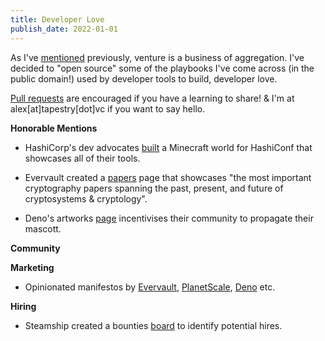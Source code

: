 ```yaml
---
title: Developer Love
publish_date: 2022-01-01
---
```


As I've [mentioned](https://mack.work/advice_aggregated) previously, venture is a business of aggregation. I've decided to "open source" some of the playbooks I've come across (in the public domain!) used by developer tools to build, developer love.

[Pull requests](https://github.com/alexmackenzie-wx/blog) are encouraged if you have a learning to share! & I'm at alex[at]tapestry[dot]vc if you want to say hello.

**Honorable Mentions**

- HashiCorp's dev advocates [built](https://twitter.com/lkysow/status/1539166129301688320?s=20&t=IvVZHBTrN4uktzsGEX5fIA) a Minecraft world for HashiConf that showcases all of their tools.

- Evervault created a [papers](https://evervault.com/papers) page that showcases "the most important cryptography papers spanning the past, present, and future of cryptosystems & cryptology".

- Deno's artworks [page](https://deno.land/artwork) incentivises their community to propagate their mascott.   

**Community**


**Marketing**

- Opinionated manifestos by [Evervault](https://evervault.com/blog/manifesto), [PlanetScale](https://principles.planetscale.com/), [Deno](https://deno.com/blog/the-deno-company) etc.  


**Hiring**

- Steamship created a bounties [board](https://www.nludb.com/bounties) to identify potential hires.


